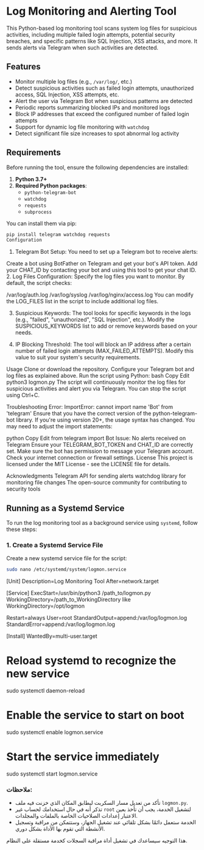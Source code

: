 # Log Monitoring and Alerting Tool

This Python-based log monitoring tool scans system log files for suspicious activities, including multiple failed login attempts, potential security breaches, and specific patterns like SQL Injection, XSS attacks, and more. It sends alerts via Telegram when such activities are detected.

## Features
- Monitor multiple log files (e.g., `/var/log/`, etc.)
- Detect suspicious activities such as failed login attempts, unauthorized access, SQL Injection, XSS attempts, etc.
- Alert the user via Telegram Bot when suspicious patterns are detected
- Periodic reports summarizing blocked IPs and monitored logs
- Block IP addresses that exceed the configured number of failed login attempts
- Support for dynamic log file monitoring with `watchdog`
- Detect significant file size increases to spot abnormal log activity

## Requirements

Before running the tool, ensure the following dependencies are installed:

1. **Python 3.7+**
2. **Required Python packages**:
   - `python-telegram-bot`
   - `watchdog`
   - `requests`
   - `subprocess`

You can install them via pip:

```bash
pip install telegram watchdog requests
Configuration
```
1. Telegram Bot Setup:
You need to set up a Telegram bot to receive alerts:

Create a bot using BotFather on Telegram and get your bot's API token.
Add your CHAT_ID by contacting your bot and using this tool to get your chat ID.
2. Log Files Configuration:
Specify the log files you want to monitor. By default, the script checks:

/var/log/auth.log
/var/log/syslog
/var/log/nginx/access.log
You can modify the LOG_FILES list in the script to include additional log files.

3. Suspicious Keywords:
The tool looks for specific keywords in the logs (e.g., "failed", "unauthorized", "SQL Injection", etc.). Modify the SUSPICIOUS_KEYWORDS list to add or remove keywords based on your needs.

4. IP Blocking Threshold:
The tool will block an IP address after a certain number of failed login attempts (MAX_FAILED_ATTEMPTS). Modify this value to suit your system's security requirements.

Usage
Clone or download the repository.
Configure your Telegram bot and log files as explained above.
Run the script using Python:
bash
Copy
Edit
python3 logmon.py
The script will continuously monitor the log files for suspicious activities and alert you via Telegram. You can stop the script using Ctrl+C.

Troubleshooting
Error: ImportError: cannot import name 'Bot' from 'telegram'
Ensure that you have the correct version of the python-telegram-bot library. If you're using version 20+, the usage syntax has changed. You may need to adjust the import statements:

python
Copy
Edit
from telegram import Bot
Issue: No alerts received on Telegram
Ensure your TELEGRAM_BOT_TOKEN and CHAT_ID are correctly set.
Make sure the bot has permission to message your Telegram account.
Check your internet connection or firewall settings.
License
This project is licensed under the MIT License - see the LICENSE file for details.

Acknowledgments
Telegram API for sending alerts
watchdog library for monitoring file changes
The open-source community for contributing to security tools



## Running as a Systemd Service

To run the log monitoring tool as a background service using `systemd`, follow these steps:

### 1. Create a Systemd Service File

Create a new systemd service file for the script:

```bash
sudo nano /etc/systemd/system/logmon.service
```


[Unit]
Description=Log Monitoring Tool
After=network.target

[Service]
ExecStart=/usr/bin/python3 /path_to/logmon.py
WorkingDirectory=/path_to_WorkingDirectory like WorkingDirectory=/opt/logmon

Restart=always
User=root
StandardOutput=append:/var/log/logmon.log
StandardError=append:/var/log/logmon.log

[Install]
WantedBy=multi-user.target






# Reload systemd to recognize the new service
sudo systemctl daemon-reload

# Enable the service to start on boot
sudo systemctl enable logmon.service

# Start the service immediately
sudo systemctl start logmon.service





### ملاحظات:
- تأكد من تعديل مسار السكربت ليطابق المكان الذي خزنت فيه ملف `logmon.py`.
- تذكر أنه في حال استخدامك لحساب غير `root` لتشغيل الخدمة، يجب أن تأخذ بعين الاعتبار إعدادات الصلاحيات الخاصة بالملفات والمجلدات.
- الخدمة ستعمل دائمًا بشكل تلقائي عند تشغيل الجهاز، وستتمكن من مراقبة وتسجيل الأنشطة التي تقوم بها الأداة بشكل دوري.

هذا التوجيه سيساعدك في تشغيل أداة مراقبة السجلات كخدمة مستقلة على النظام.



